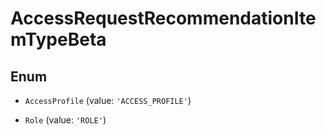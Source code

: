 # AccessRequestRecommendationItemTypeBeta

## Enum


* `AccessProfile` (value: `'ACCESS_PROFILE'`)

* `Role` (value: `'ROLE'`)

